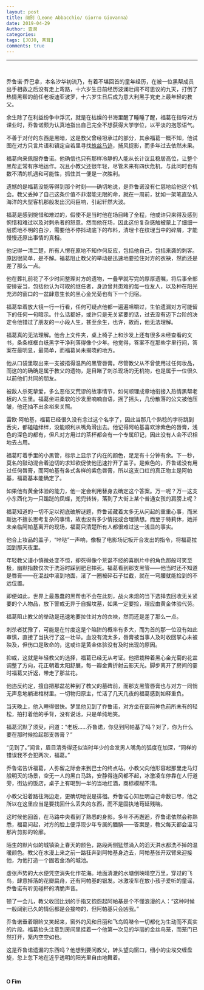 ```yaml
---
layout: post
title: 阔别（Leone Abbacchio/ Giorno Giovanna）
date: 2019-04-29
Author: 壹澗
categories: 
tags: [JOJO, 茶茸]
comments: true
--- 
```


***

<br/>

乔鲁诺·乔巴拿，本名汐华初流乃，有着不堪回首的童年经历，在被一位黑帮成员出手相救之后没有走上弯路，十六岁生日前经历波澜壮阔不可思议的九天，打倒了热情黑帮的前任老板迪亚波罗，十六岁生日后成为意大利黑手党史上最年轻的教父。

余生除了在利益纷争中浮沉，就是在枯燥的书海里醒了睡睡了醒，福葛在指导对方课业时，乔鲁诺颇为认真地指出自己完全不想获得大学学位，以平淡的抱怨语气。

不善于对付的东西是黑暗，这是教父曾经坦承过的部分，其余福葛一概不知，他试图在对方只言片语和镇定自若里寻找[蛛丝马迹](https://music.163.com/#/song?id=64634)，捕风捉影，而多年过去依然未果。

福葛向来佩服乔鲁诺。他确信也只有那样冷静的人能从长计议且稳居高位，让整个黑帮正常有序地运作。况且小教父还很年轻，尽管未来有四伏危机，与此同时也有数不清的机遇和可能性，抓住其一便是一次胜利。

遗憾的是福葛没能等得到那个时刻——确切地说，是乔鲁诺没有仁慈地给他这个机会。教父丢掉了自己这条价值不菲潜能无限的命，就在一周前，犹如一架笔直坠入海洋的大型客机那般发出沉闷巨响，引起轩然大波。

福葛是感到惋惜和难过的，假使不是当时他在场目睹了全程，他或许只来得及感到惋惜和难过以及对刺杀者的怒意。然而他在场，因此这份复杂感触被蒙上了细细一层质地不明的白沙，需要他不停抖动底下的布料，清理卡在纹理当中的碎屑，才能慢慢还原出事情的真相。

他记得一清二楚，所有人愣在原地不知作何反应，包括他自己，包括来袭的刺客。原因很简单，是不解。福葛阻止教父的举动是迅速地要拉住对方的衣袂，然而还是差了那么一点。

他在葬礼前花了不少时间整理对方的遗物，一叠早就写完的厚厚遗嘱，将后事全部安排妥当，包括他认为可取的继任者，身边曾共患难的每一位友人，以及种在阳光充沛的窗口的一盆肆意生长的黑心金光菊也有下一个归宿。

福葛举着放大镜一行一行看，任何可疑点他都一遍遍咀嚼过，生怕遗漏对方可能留下的任何一句暗示。什么话都好，或许只是无关紧要的话，过去没有迈下台阶的决定令他错过了朋友的一小段人生，甚至余生，也许，故而，他无法理解。

福葛真的无法理解。他合上文件夹，桌上椅子上和沙发上还有很多未经查看的文书，条条框框白纸黑字干净利落得像个少年。他觉得，答案不在那些字里行间，答案在最明显，最简单，而福葛尚未揭晓的地方。

他从口袋里取出来一支被捂得温热的黑管唇膏。尽管教父从不曾使用过任何妆品，而这的的确确是属于教父的遗物，是目睹了刺杀现场的无机物，也是属于一位很久以前他们共同的朋友。

被敌人杀死挚爱，多么恶俗又荒谬的故事情节，如何顺理成章地衔接入热情黑帮老板的人生里。福葛坐进柔软的沙发里喃喃自语，摇了摇头，几份散落的公文被他压皱，他还抽不出余裕来关照。

雷欧·阿帕基，福葛已经很久没有念过这个名字了，因此当那几个熟稔的字符跳到舌尖，都磕磕绊绊，没能顺利从嘴角滑出去。他记得阿帕基喜欢涂紫色的唇膏，浅色的深色的都有，但凡对方用过的茶杯都会有一个专属印记，因此没有人会不识相地去占用。

福葛盯着手里的小黑管，标示上显示了内在的颜色，足足有十分钟有余。下一秒，莫名的鼓动混合着迫切的求知欲促使他迅速拧开了盖子。是紫色的，乔鲁诺没有用过任何唇膏，而阿帕基有各式各样的紫色唇膏，所以这支口红的真正物主是阿帕基，福葛基本能确定了。

如果他有黄金体验的能力，他一定会利用替身去确定这个答案。万一呢？万一这支小东西化为一只蹁跹的凤蝶，兜兜转转，落到了大街上某个普通女孩的肩膀上呢？

福葛知道的一切不足以彻底破解谜题，乔鲁诺藏着太多无从问起的重重心事，而米斯达不擅长思考复杂的事情，故也没有多少情报或合理猜想。而至于特莉休，她并未亲临阿帕基离开的现场，福葛只清楚所有人都很难过这一浅显的事实。

他合上妆品的盖子，“咔哒”一声响，像极了电影场记板开合发出的指令，将福葛拉回到那天夜里。

年轻教父谨小慎微处变不惊，却死得像个荒诞不经的喜剧片中的角色那般可笑至极，幽默指数仅次于洗浴时踩到肥皂摔死。福葛看到那支黑管——他当时还不知道是唇膏——在混战中滚到地面，滚了一圈被碎石子拦截，就在一弯腰就能捡到的不远位置。

即便如此，世界上最愚蠢的黑帮也不会在此刻，战火未熄的当下选择去回收无关紧要的个人物品，放下警戒无异于自掘坟墓，如果一定要捡，理应由黄金体验代劳。

福葛阻止教父的举动是迅速地要拉住对方的衣袂，然而还是差了那么一点。

刺杀者犹豫了，可能是在忖度这是个陷阱的概率有多大，而为首的那一位没有如此审慎，直接了当执行了这一壮举。血没有流太多，唇膏被当事人及时收回掌心未被殃及，但伤口是致命的，这或许是黄金体验没有及时出现的原因。

抑或，这就是年轻教父的选择，福葛已经无从考证。他把栽种着黑心金光菊的花盆调整了方向，花正朝着太阳舒展，每一瓣金黄折射云影天光。脚步离开了房间的霎时福葛又折返，带走了那盆花。

他违反约定，擅自把那盆花种到了教父的墓碑前，而那支黑管唇膏也与对方一同悄无声息地躺进棺材里。一切物归原主，忙活了几天几夜的福葛感到如释重负。

当天晚上，他入睡得很快。梦里他见到了乔鲁诺，对方坐在窗前神色前所未有的轻松，拍打着他的手背，没有说话，只是单纯地笑。

福葛沉默了须臾，问道：“老板……乔鲁诺，你见到阿帕基了吗？对了，你为什么要在那时候捡起那支唇膏？”

“见到了。”闻言，眉目清秀得还似当时年少的金发男人嘴角的弧度在加深，“同样的错误我不会犯两次，福葛。”

乔鲁诺告诉福葛，人弥留之际会来到巴士的终点站。小教父向他形容起那里走马灯般明灭的场景，空无一人的黑白马路，安静得连风都不起，冰激凌车停靠在人行道旁，街边的饭店，桌子上有喝到一半的当地红酒，商标模糊不清。

小教父沿着路往海边走，更确切地说是徘徊。乔鲁诺心知肚明自己命数已尽，他之所以在这里应当是要找回什么丢失的东西，而不是固执地苟延残喘。

这时候他回首，在马路中央看到了熟悉的身影。多年不再邂逅，乔鲁诺依然会称熟悉，福葛问起，对方的脸上便浮现少年专属的腼腆——答案是，教父每天都会温习那片剪影的轮廓。

陌生的默片似的城镇染上春天的颜色，路段两侧猛然涌入的滔天洪水都洗不掉的温暖颜色。教父在水漫上来之前一路狂奔到阿帕基身边去，阿帕基张开双臂来迎接他，为他打造一个固若金汤的城池。

虚张声势的大水便凭空消失化作花海。地面清澈的水塘倒映晴空万里，穿过的飞鸟，肆意掉落的花瓣扁舟，还有阿帕基的银发。冰激凌车在放小孩子爱听的童谣，乔鲁诺有听见碰杯的清脆声音。

顿了一会儿，教父收回比划的手指又抱怨起阿帕基是个不懂浪漫的人：“这种时候一般阔别已久的情侣都是会接吻的，但阿帕基只会凶我。”

乔鲁诺垂着眼睑又笑起来，窗外的风和日丽和飞鸟鸣啭令一切都化为生动而不真实的片段。福葛抬头注意到房间里挂着一个他第一次见的华丽的金丝鸟笼，而笼门已然打开，笼内空空如也。

这是乔鲁诺遗漏的东西吗？他想到要问教父，转头望向窗口，细小的尘埃交缠盘旋，忽上忽下地在近乎透明的阳光里自由地舞着。

<br/>

**O Fim**
